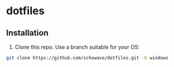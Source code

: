 # dotfiles


## Installation

1. Clone this repo. Use a branch suitable for your OS:

```bash
git clone https://github.com/schowave/dotfiles.git -b windows
```
